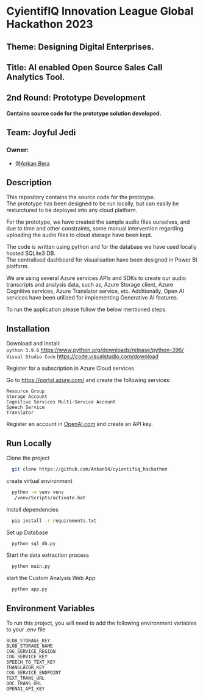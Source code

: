 # CyientifIQ Innovation League Global Hackathon 2023
## Theme:  Designing Digital Enterprises.

## Title:  AI enabled Open Source Sales Call Analytics Tool.

## 2nd Round: Prototype Development
#### Contains source code for the prototype solution developed.  

## Team: Joyful Jedi

### Owner:
- [@Ankan Bera](https://www.github.com/Ankan54)

## Description
This repository contains the source code for the prototype.  
The prototype has been designed to be run locally, but can easily be resturctured to be deployed into any cloud platform.

For the prototype, we have created the sample audio files ourselves, and due to time and other constraints, some manual intervention regarding uploading the audio files to cloud storage have been kept.  

The code is written using python and for the database we have used locally hosted SQLite3 DB.  
The centralised dashboard for visualisation have been designed in Power BI platform.    


We are using several Azure services APIs and SDKs to create our audio transcripts and analysis data, such as, Azure Storage client, Azure Cognitive services, Azure Translator service, etc. Additionally, Open AI services have been utilized for implementing Generative AI features.

To run the application please follow the below mentioned steps.  
## Installation

Download and Install:   
`python 3.9.6` https://www.python.org/downloads/release/python-396/  
`Visual Studio Code` https://code.visualstudio.com/download

Register for a subscription in Azure Cloud services

Go to https://portal.azure.com/ and 
create the following services:  

`Resource Group`  
`Storage Account`    
`Cognitive Services Multi-Service Account`  
`Speech Service`  
`Translator`  

Register an account in [OpenAI.com](https://www.openai.com) and create an API key.

## Run Locally

Clone the project

```bash
  git clone https://github.com/Ankan54/cyientifiq_hackathon
```

create virtual environment

```bash
  python -m venv venv
  ./venv/Scripts/activate.bat
```

Install dependencies

```bash
  pip install -r requirements.txt
```

Set up Database  
```bash
  python sql_db.py
```

Start the data extraction process

```bash
  python main.py
```

start the Custom Analysis Web App
```bash
  python app.py
```

## Environment Variables

To run this project, you will need to add the following environment variables to your .env file

`BLOB_STORAGE_KEY`  
`BLOB_STORAGE_NAME`  
`COG_SERVICE_REGION`  
`COG_SERVICE_KEY`  
`SPEECH_TO_TEXT_KEY`  
`TRANSLATOR_KEY`  
`COG_SERVICE_ENDPOINT`  
`TEXT_TRANS_URL`  
`DOC_TRANS_URL`  
`OPENAI_API_KEY`  

